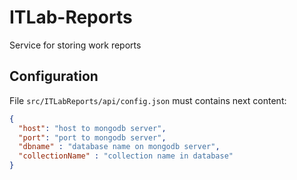 # ITLab-Reports
Service for storing work reports

## Configuration

File ```src/ITLabReports/api/config.json``` must contains next content:

```json
{
  "host": "host to mongodb server",
  "port": "port to mongodb server",
  "dbname" : "database name on mongodb server",
  "collectionName" : "collection name in database"
}
```